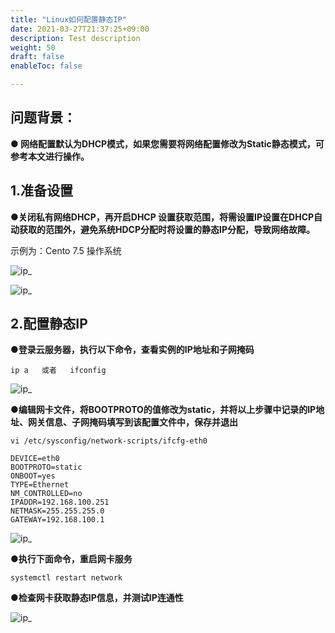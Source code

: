 ```yaml
---
title: "Linux如何配置静态IP"
date: 2021-03-27T21:37:25+09:00
description: Test description
weight: 50
draft: false
enableToc: false

---
```


## 问题背景：

**● 网络配置默认为DHCP模式，如果您需要将网络配置修改为Static静态模式，可参考本文进行操作。**



## 1.准备设置

●**关闭私有网络DHCP，再开启DHCP 设置获取范围，将需设置IP设置在DHCP自动获取的范围外，避免系统HDCP分配时将设置的静态IP分配，导致网络故障。**

示例为：Cento 7.5 操作系统

 ![ip_](../_images/ip_1.png )

 ![ip_](../_images/ip_2.png)


## 2.配置静态IP

●**登录云服务器，执行以下命令，查看实例的IP地址和子网掩码**

```
ip a   或者   ifconfig
```
 ![ip_](../_images/ip_3.png)

●**编辑网卡文件，将BOOTPROTO的值修改为static，并将以上步骤中记录的IP地址、网关信息、子网掩码填写到该配置文件中，保存并退出**

```
vi /etc/sysconfig/network-scripts/ifcfg-eth0

DEVICE=eth0
BOOTPROTO=static
ONBOOT=yes
TYPE=Ethernet
NM_CONTROLLED=no
IPADDR=192.168.100.251
NETMASK=255.255.255.0
GATEWAY=192.168.100.1 

```
 ![ip_](../_images/ip_4.png)

**●执行下面命令，重启网卡服务**
```
systemctl restart network
```

**●检查网卡获取静态IP信息，并测试IP连通性**

 ![ip_](../_images/ip_5.png)
